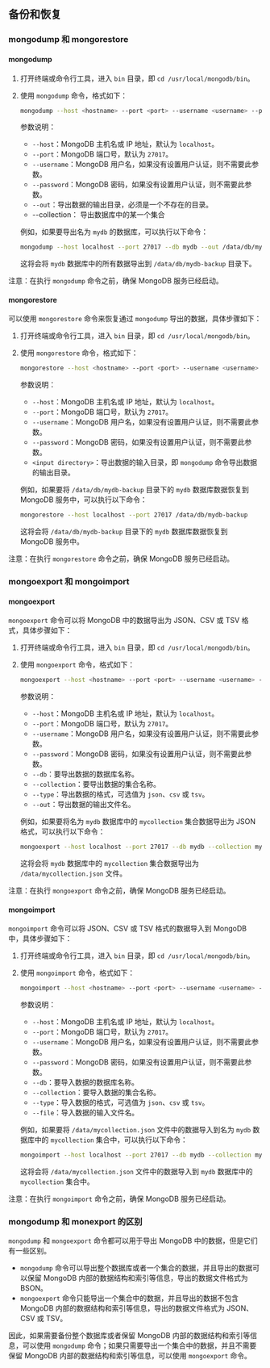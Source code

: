 ## 备份和恢复

### mongodump 和 mongorestore

#### mongodump

1. 打开终端或命令行工具，进入 `bin` 目录，即 `cd /usr/local/mongodb/bin`。

2. 使用 `mongodump` 命令，格式如下：

   ```bash
   mongodump --host <hostname> --port <port> --username <username> --password <password> --out <output directory>
   ```

   参数说明：

   - `--host`：MongoDB 主机名或 IP 地址，默认为 `localhost`。
   - `--port`：MongoDB 端口号，默认为 `27017`。
   - `--username`：MongoDB 用户名，如果没有设置用户认证，则不需要此参数。
   - `--password`：MongoDB 密码，如果没有设置用户认证，则不需要此参数。
   - `--out`：导出数据的输出目录，必须是一个不存在的目录。
   - --collection： 导出数据库中的某一个集合

   例如，如果要导出名为 `mydb` 的数据库，可以执行以下命令：

   ```bash
   mongodump --host localhost --port 27017 --db mydb --out /data/db/mydb-backup
   ```

   这将会将 `mydb` 数据库中的所有数据导出到 `/data/db/mydb-backup` 目录下。

注意：在执行 `mongodump` 命令之前，确保 MongoDB 服务已经启动。



#### mongorestore

可以使用 `mongorestore` 命令来恢复通过 `mongodump` 导出的数据，具体步骤如下：

1. 打开终端或命令行工具，进入 `bin` 目录，即 `cd /usr/local/mongodb/bin`。

2. 使用 `mongorestore` 命令，格式如下：

   ```bash
   mongorestore --host <hostname> --port <port> --username <username> --password <password> <input directory>
   ```

   参数说明：

   - `--host`：MongoDB 主机名或 IP 地址，默认为 `localhost`。
   - `--port`：MongoDB 端口号，默认为 `27017`。
   - `--username`：MongoDB 用户名，如果没有设置用户认证，则不需要此参数。
   - `--password`：MongoDB 密码，如果没有设置用户认证，则不需要此参数。
   - `<input directory>`：导出数据的输入目录，即 `mongodump` 命令导出数据的输出目录。

   例如，如果要将 `/data/db/mydb-backup` 目录下的 `mydb` 数据库数据恢复到 MongoDB 服务中，可以执行以下命令：

   ```bash
   mongorestore --host localhost --port 27017 /data/db/mydb-backup
   ```

   这将会将 `/data/db/mydb-backup` 目录下的 `mydb` 数据库数据恢复到 MongoDB 服务中。

注意：在执行 `mongorestore` 命令之前，确保 MongoDB 服务已经启动。





### mongoexport 和 mongoimport

#### mongoexport

`mongoexport` 命令可以将 MongoDB 中的数据导出为 JSON、CSV 或 TSV 格式，具体步骤如下：

1. 打开终端或命令行工具，进入 `bin` 目录，即 `cd /usr/local/mongodb/bin`。

2. 使用 `mongoexport` 命令，格式如下：

   ```bash
   mongoexport --host <hostname> --port <port> --username <username> --password <password> --db <database> --collection <collection> --type <export type> --out <output file>
   ```

   参数说明：

   - `--host`：MongoDB 主机名或 IP 地址，默认为 `localhost`。
   - `--port`：MongoDB 端口号，默认为 `27017`。
   - `--username`：MongoDB 用户名，如果没有设置用户认证，则不需要此参数。
   - `--password`：MongoDB 密码，如果没有设置用户认证，则不需要此参数。
   - `--db`：要导出数据的数据库名称。
   - `--collection`：要导出数据的集合名称。
   - `--type`：导出数据的格式，可选值为 `json`、`csv` 或 `tsv`。
   - `--out`：导出数据的输出文件名。

   例如，如果要将名为 `mydb` 数据库中的 `mycollection` 集合数据导出为 JSON 格式，可以执行以下命令：

   ```bash
   mongoexport --host localhost --port 27017 --db mydb --collection mycollection --type json --out /data/mycollection.json
   ```

   这将会将 `mydb` 数据库中的 `mycollection` 集合数据导出为 `/data/mycollection.json` 文件。

注意：在执行 `mongoexport` 命令之前，确保 MongoDB 服务已经启动。

#### mongoimport

`mongoimport` 命令可以将 JSON、CSV 或 TSV 格式的数据导入到 MongoDB 中，具体步骤如下：

1. 打开终端或命令行工具，进入 `bin` 目录，即 `cd /usr/local/mongodb/bin`。

2. 使用 `mongoimport` 命令，格式如下：

   ```bash
   mongoimport --host <hostname> --port <port> --username <username> --password <password> --db <database> --collection <collection> --type <import type> --file <input file>
   ```

   参数说明：

   - `--host`：MongoDB 主机名或 IP 地址，默认为 `localhost`。
   - `--port`：MongoDB 端口号，默认为 `27017`。
   - `--username`：MongoDB 用户名，如果没有设置用户认证，则不需要此参数。
   - `--password`：MongoDB 密码，如果没有设置用户认证，则不需要此参数。
   - `--db`：要导入数据的数据库名称。
   - `--collection`：要导入数据的集合名称。
   - `--type`：导入数据的格式，可选值为 `json`、`csv` 或 `tsv`。
   - `--file`：导入数据的输入文件名。

   例如，如果要将 `/data/mycollection.json` 文件中的数据导入到名为 `mydb` 数据库中的 `mycollection` 集合中，可以执行以下命令：

   ```bash
   mongoimport --host localhost --port 27017 --db mydb --collection mycollection --type json --file /data/mycollection.json
   ```

   这将会将 `/data/mycollection.json` 文件中的数据导入到 `mydb` 数据库中的 `mycollection` 集合中。

注意：在执行 `mongoimport` 命令之前，确保 MongoDB 服务已经启动。

### mongodump 和 monexport 的区别

`mongodump` 和 `mongoexport` 命令都可以用于导出 MongoDB 中的数据，但是它们有一些区别。

- `mongodump` 命令可以导出整个数据库或者一个集合的数据，并且导出的数据可以保留 MongoDB 内部的数据结构和索引等信息，导出的数据文件格式为 BSON。
- `mongoexport` 命令只能导出一个集合中的数据，并且导出的数据不包含 MongoDB 内部的数据结构和索引等信息，导出的数据文件格式为 JSON、CSV 或 TSV。

因此，如果需要备份整个数据库或者保留 MongoDB 内部的数据结构和索引等信息，可以使用 `mongodump` 命令；如果只需要导出一个集合中的数据，并且不需要保留 MongoDB 内部的数据结构和索引等信息，可以使用 `mongoexport` 命令。



















